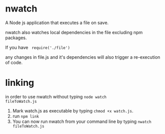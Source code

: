 # nwatch
A Node js application that executes a file on save.

nwatch also watches local dependencies in the file excluding npm packages.

If you have
<code>
require('./file')
</code>

any changes in file.js and it's dependencies will also trigger a re-execution of code.

# linking

in order to use nwatch without typing <code>node watch fileToWatch.js</code>

<ol>
	<li>Mark watch.js as executable by typing <code>chmod +x watch.js</code>.
	<li>run <code>npm link</code>
	<li>You can now run nwatch from your command line by typing <code>nwatch fileToWatch.js</code>
</ol>


